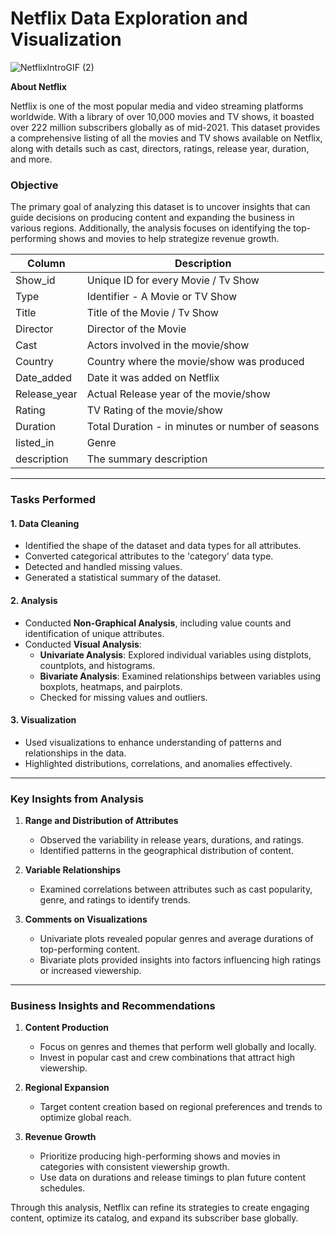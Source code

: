 # Netflix Data Exploration and Visualization

![NetflixIntroGIF (2)](https://github.com/yashika-malhotra/Netflix-Data-Exploration-and-Visualization/assets/154385962/2b675d0e-d401-4a8f-a2d0-1974fcae42ca)

**About Netflix**

Netflix is one of the most popular media and video streaming platforms worldwide. With a library of over 10,000 movies and TV shows, it boasted over 222 million subscribers globally as of mid-2021. This dataset provides a comprehensive listing of all the movies and TV shows available on Netflix, along with details such as cast, directors, ratings, release year, duration, and more.

### Objective  
The primary goal of analyzing this dataset is to uncover insights that can guide decisions on producing content and expanding the business in various regions. Additionally, the analysis focuses on identifying the top-performing shows and movies to help strategize revenue growth.

Column | Description | 
--- | --- 
Show_id | Unique ID for every Movie / Tv Show | 
Type | Identifier - A Movie or TV Show | 
Title | Title of the Movie / Tv Show | 
Director | Director of the Movie | 
Cast | Actors involved in the movie/show |
Country | Country where the movie/show was produced | 
Date_added | Date it was added on Netflix | 
Release_year |  Actual Release year of the movie/show | 
Rating | TV Rating of the movie/show | 
Duration | Total Duration - in minutes or number of seasons | 
listed_in | Genre | 
description | The summary description | 

---

### **Tasks Performed**

#### 1. **Data Cleaning**  
   - Identified the shape of the dataset and data types for all attributes.  
   - Converted categorical attributes to the 'category' data type.  
   - Detected and handled missing values.  
   - Generated a statistical summary of the dataset.  

#### 2. **Analysis**  
   - Conducted **Non-Graphical Analysis**, including value counts and identification of unique attributes.  
   - Conducted **Visual Analysis**:  
     - **Univariate Analysis**: Explored individual variables using distplots, countplots, and histograms.  
     - **Bivariate Analysis**: Examined relationships between variables using boxplots, heatmaps, and pairplots.  
     - Checked for missing values and outliers.

#### 3. **Visualization**  
   - Used visualizations to enhance understanding of patterns and relationships in the data.  
   - Highlighted distributions, correlations, and anomalies effectively.

---

### **Key Insights from Analysis**

1. **Range and Distribution of Attributes**  
   - Observed the variability in release years, durations, and ratings.  
   - Identified patterns in the geographical distribution of content.

2. **Variable Relationships**  
   - Examined correlations between attributes such as cast popularity, genre, and ratings to identify trends.  

3. **Comments on Visualizations**  
   - Univariate plots revealed popular genres and average durations of top-performing content.  
   - Bivariate plots provided insights into factors influencing high ratings or increased viewership.  

---

### **Business Insights and Recommendations**  

1. **Content Production**  
   - Focus on genres and themes that perform well globally and locally.  
   - Invest in popular cast and crew combinations that attract high viewership.  

2. **Regional Expansion**  
   - Target content creation based on regional preferences and trends to optimize global reach.  

3. **Revenue Growth**  
   - Prioritize producing high-performing shows and movies in categories with consistent viewership growth.  
   - Use data on durations and release timings to plan future content schedules.  

Through this analysis, Netflix can refine its strategies to create engaging content, optimize its catalog, and expand its subscriber base globally.

